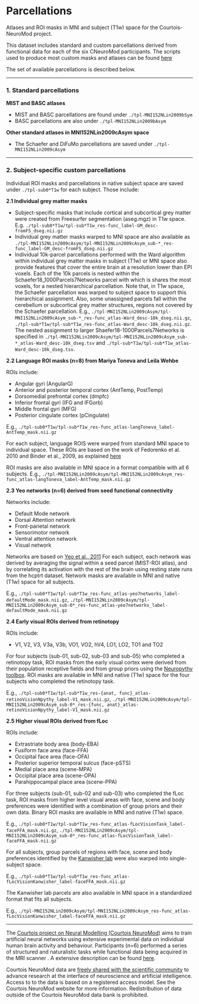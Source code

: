 
Parcellations
==============

Atlases and ROI masks in MNI and subject (T1w) space for the Courtois-NeuroMod project.

This dataset includes standard and custom parcellations derived from functional data for each of the six CNeuroMod participants.  The scripts used to produce most custom masks and atlases can be found [here](https://github.com/courtois-neuromod/cneuromod_extract_tseries/tree/main/timeseries/masks)

The set of available parcellations is described below.

-------------------------

### 1. Standard parcellations

**MIST and BASC atlases**

* MIST and BASC parcellations are found under ``./tpl-MNI152NLin2009bSym``
* BASC parcellations are also under ``./tpl-MNI152NLin2009bAsym``

**Other standard atlases in MNI152NLin2009cAsym space**

* The Schaefer and DiFuMo parcellations are saved under ``./tpl-MNI152NLin2009cAsym``

---------------------------------
### 2. Subject-specific custom parcellations

Individual ROI masks and parcellations in native subject space are saved under ``./tpl-sub0*T1w`` for each subject. Those include:

**2.1 Individual grey matter masks**

* Subject-specific masks that include cortical and subcortical grey matter were created from Freesurfer segmentation (aseg.mgz) in T1w space. E.g. ``./tpl-sub0*T1w/tpl-sub*T1w_res-func_label-GM_desc-fromFS_dseg.nii.gz``
* Individual grey matter masks warped to MNI space are also available as ``./tpl-MNI152NLin2009cAsym/tpl-MNI152NLin2009cAsym_sub-*_res-func_label-GM_desc-fromFS_dseg.nii.gz``
* Individual 10k-parcel parcellations performed with the Ward algorithm within individual grey matter masks in subject (T1w) or MNI space also provide features that cover the entire brain at a resolution lower than EPI voxels. Each of the 10k parcels is nested within the Schaefer18_1000Parcels7Networks parcel with which is shares the most voxels, for a nested hierarchical parcellation. Note that, in T1w space, the Schaefer parcellation was warped to subject space to support this hierarchical assignment. Also, some unassigned parcels fall within the cerebellum or subcortical grey matter structures, regions not covered by the Schaefer parcellation. E.g., ``./tpl-MNI152NLin2009cAsym/tpl-MNI152NLin2009cAsym_sub-*_res-func_atlas-Ward_desc-10k_dseg.nii.gz``, ``./tpl-sub*T1w/tpl-sub*T1w_res-func_atlas-Ward_desc-10k_dseg.nii.gz``. The nested assignment to larger Shaefer18-1000Parcels7Networks is specified in ``./tpl-MNI152NLin2009cAsym/tpl-MNI152NLin2009cAsym_sub-*_atlas-Ward_desc-10k_dseg.tsv`` and ``./tpl-sub*T1w/tpl-sub*T1w_atlas-Ward_desc-10k_dseg.tsv``.


**2.2 Language ROI masks (n=8) from Mariya Toneva and Leila Wehbe**

ROIs include:

* Angular gyri (AngularG)
* Anterior and posterior temporal cortex (AntTemp, PostTemp)
* Dorsomedial prefrontal cortex (dmpfc)
* Inferior frontal gyri (IFG and IFGorb)
* Middle frontal gyri (MFG)
* Posterior cingulate cortex (pCingulate)

E.g., ``./tpl-sub0*T1w/tpl-sub*T1w_res-func_atlas-langToneva_label-AntTemp_mask.nii.gz``

For each subject, language ROIS were warped from standard MNI space to
individual space. These ROIs are based on the work of Fedorenko et al. 2010
and Binder et al., 2009, as explained [here](https://www.biorxiv.org/content/10.1101/2020.09.28.316935v4)

ROI masks are also available in MNI space in a format compatible with all 6 subjects.
E.g., ``./tpl-MNI152NLin2009cAsym/tpl-MNI152NLin2009cAsym_res-func_atlas-langToneva_label-AntTemp_mask.nii.gz``


**2.3 Yeo networks (n=6) derived from seed functional connectivity**

Networks include:

* Default Mode network
* Dorsal Attention network
* Front-parietal network
* Sensorimotor network
* Ventral attention network
* Visual network

Networks are based on [Yeo et al., 2011](https://www.ncbi.nlm.nih.gov/pmc/articles/PMC3174820/)
For each subject, each network was derived by averaging the signal within a
seed parcel (MIST-ROI atlas), and by correlating its activation with the
rest of the brain using resting state runs from the hcptrt dataset. Network masks are available in
MNI and native (T1w) space for all subjects.

E.g., ``./tpl-sub0*T1w/tpl-sub*T1w_res-func_atlas-yeo7networks_label-defaultMode_mask.nii.gz``,
``./tpl-MNI152NLin2009cAsym/tpl-MNI152NLin2009cAsym_sub-0*_res-func_atlas-yeo7networks_label-defaultMode_mask.nii.gz``


**2.4 Early visual ROIs derived from retinotopy**

ROIs include:

* V1, V2, V3, V3a, V3b, VO1, VO2, hV4, LO1, LO2, TO1 and TO2

For four subjects (sub-01, sub-02, sub-03 and sub-05) who completed a retinotopy task,
ROI masks from the early visual cortex were derived from their population
receptive fields and from group priors using the [Neuropythy toolbox](https://github.com/noahbenson/neuropythy).
ROI masks are available in MNI and native (T1w) space for the four subjects who completed the retinotopy task.

E.g., ``./tpl-sub0*T1w/tpl-sub*T1w_res-{anat, func}_atlas-retinoVisionNpythy_label-V1_mask.nii.gz``,
``./tpl-MNI152NLin2009cAsym/tpl-MNI152NLin2009cAsym_sub-0*_res-{func, anat}_atlas-retinoVisionNpythy_label-V1_mask.nii.gz``


**2.5 Higher visual ROIs derived from fLoc**

ROIs include:

* Extrastriate body area (body-EBA)
* Fusiform face area (face-FFA)
* Occipital face area (face-OFA)
* Posterior superior temporal sulcus (face-pSTS)
* Medial place area (scene-MPA)
* Occipital place area (scene-OPA)
* Parahippocampal place area (scene-PPA)

For three subjects (sub-01, sub-02 and sub-03) who completed the fLoc task,
ROI masks from higher level visual areas with face, scene and
body preferences were identified with a combination of group priors and their
own data. Binary ROI masks are available in MNI and native (T1w) space.

E.g., ``./tpl-sub0*T1w/tpl-sub*T1w_res-func_atlas-fLocVisionTask_label-faceFFA_mask.nii.gz``,
``./tpl-MNI152NLin2009cAsym/tpl-MNI152NLin2009cAsym_sub-0*_res-func_atlas-fLocVisionTask_label-faceFFA_mask.nii.gz``

For all subjects, group parcels of regions with face, scene and
body preferences identified by the [Kanwisher lab](https://web.mit.edu/bcs/nklab/GSS.shtml#download) were also warped into
single-subject space.

E.g., ``./tpl-sub0*T1w/tpl-sub*T1w_res-func_atlas-fLocVisionKanwisher_label-faceFFA_mask.nii.gz``

The Kanwisher lab parcels are also available in MNI space in a standardized format that fits all subjects.

E.g., ``./tpl-MNI152NLin2009cAsym/tpl-MNI152NLin2009cAsym_res-func_atlas-fLocVisionKanwisher_label-faceFFA_mask.nii.gz``

-------------------------
The [Courtois project on Neural Modelling (Courtois NeuroMod)](https://www.cneuromod.ca/) aims to train artificial neural networks using extensive experimental data on individual human brain activity and behaviour. Participants (n=6) performed a series of structured and naturalistic tasks while functional data being acquired in the MRI scanner . A extensive description can be found [here](https://docs.cneuromod.ca/en/latest/DATASETS.html).

Courtois NeuroMod data are [freely shared with the scientific community](https://docs.cneuromod.ca/en/latest/ACCESS.html) to advance research at the interface of neuroscience and artificial intelligence. Access to to the data is based on a registered access model. See the Courtois NeuroMod website for more information. Redistribution of data outside of the Courtois NeuroMod data bank is prohibited.

